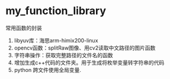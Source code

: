 # my_function_library
常用函数的封装

1. libyuv库：海思arm-himix200-linux
2. opencv函数：splitRaw图像、用cv2读取中文路径的图片函数
3. 字符串操作：获取完整路径的文件名的函数
4. 增加生成c++代码的文件夹。用于生成将枚举变量转字符串的代码
5. python  跨文件使用全局变量.